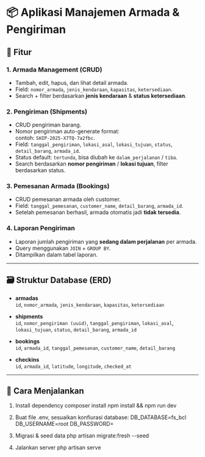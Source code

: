 # 📦 Aplikasi Manajemen Armada & Pengiriman  

## 📂 Fitur
### 1. Armada Management (CRUD)
- Tambah, edit, hapus, dan lihat detail armada.
- Field: `nomor_armada`, `jenis_kendaraan`, `kapasitas`, `ketersediaan`.
- Search + filter berdasarkan **jenis kendaraan** & **status ketersediaan**.

### 2. Pengiriman (Shipments)
- CRUD pengiriman barang.
- Nomor pengiriman auto-generate format:  
contoh: `SHIP-2025-X7TQ-7a2fbc`.
- Field: `tanggal_pengiriman`, `lokasi_asal`, `lokasi_tujuan`, `status`, `detail_barang`, `armada_id`.
- Status default: `tertunda`, bisa diubah ke `dalam_perjalanan` / `tiba`.
- Search berdasarkan **nomor pengiriman** / **lokasi tujuan**, filter berdasarkan status.

### 3. Pemesanan Armada (Bookings)
- CRUD pemesanan armada oleh customer.
- Field: `tanggal_pemesanan`, `customer_name`, `detail_barang`, `armada_id`.
- Setelah pemesanan berhasil, armada otomatis jadi **tidak tersedia**.

### 4. Laporan Pengiriman
- Laporan jumlah pengiriman yang **sedang dalam perjalanan** per armada.
- Query menggunakan `JOIN` + `GROUP BY`.
- Ditampilkan dalam tabel laporan.

---

## 🗃️ Struktur Database (ERD)
- **armadas**  
`id`, `nomor_armada`, `jenis_kendaraan`, `kapasitas`, `ketersediaan`  

- **shipments**  
`id`, `nomor_pengiriman (uuid)`, `tanggal_pengiriman`, `lokasi_asal`, `lokasi_tujuan`, `status`, `detail_barang`, `armada_id`  

- **bookings**  
`id`, `armada_id`, `tanggal_pemesanan`, `customer_name`, `detail_barang`  

- **checkins**  
`id`, `armada_id`, `latitude`, `longitude`, `checked_at`  

---

## 📖 Cara Menjalankan
1. Install dependency
composer install
npm install && npm run dev

2. Buat file .env, sesuaikan konfiurasi database:
DB_DATABASE=fs_bcl
DB_USERNAME=root
DB_PASSWORD=

3. Migrasi & seed data
php artisan migrate:fresh --seed

4. Jalankan server
php artisan serve
